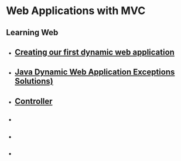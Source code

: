 # Web Applications with MVC

## Learning Web

- ## [Creating our first dynamic web application]()

- ## [Java Dynamic Web Application Exceptions Solutions)]()

- ## [Controller]()

- ## []()

- ## []()

- ## []()